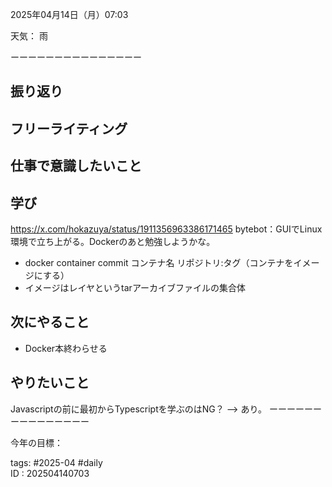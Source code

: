  
2025年04月14日（月）07:03  
  
天気：  雨
  
  
ーーーーーーーーーーーーーーー  
## 振り返り  
  
## フリーライティング  
  
## 仕事で意識したいこと  
  
## 学び  
  https://x.com/hokazuya/status/1911356963386171465
  bytebot：GUIでLinux環境で立ち上がる。Dockerのあと勉強しようかな。

- docker container commit コンテナ名 リポジトリ:タグ（コンテナをイメージにする）
- イメージはレイヤというtarアーカイブファイルの集合体
## 次にやること  
  - Docker本終わらせる
## やりたいこと
Javascriptの前に最初からTypescriptを学ぶのはNG？
  --> あり。
ーーーーーーーーーーーーーーー  
  
今年の目標：  
  
tags: #2025-04 #daily  
ID : 202504140703
